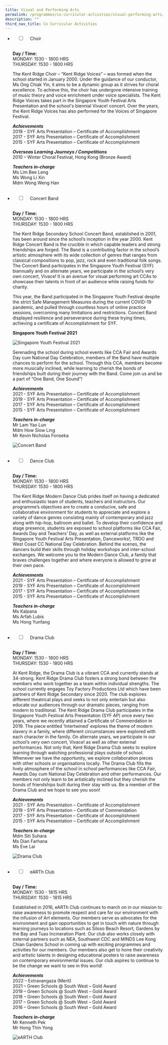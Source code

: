 ```yaml
---
title: Visual and Performing Arts
permalink: /programmes/co-curricular-activities/visual-performing-arts/
description: ""
third_nav_title: Co Curricular Activities
---
```

<ul class="jekyllcodex_accordion">  
	<li>  
    <input type="checkbox" id="accordion1">  
    <label for="accordion1">Choir</label>  
    <div>  
      <p><strong>Day / Time:</strong><br>MONDAY: 1530 - 1800 HRS<br>THURSDAY: 1530 - 1800 HRS</p>
<p>The Kent Ridge Choir – “Kent Ridge Voices” – was formed when the school started in January 2000. Under the guidance of our conductor, Ms Ong Chiak Yin, it aims to be a dynamic group as it strives for choral excellence. To achieve this, the choir has undergone intensive training of music theory and voice enrichment under voice specialists. The Kent Ridge Voices takes part in the Singapore Youth Festival Arts Presentation and the school&#39;s biennial Vivace! concert. Over the years, the Kent Ridge Voices has also performed for the Voices of Singapore Festival.</p>
<p><strong><em>Achievements</em></strong><br>2019 - SYF Arts Presentation – Certificate of Accomplishment<br>2017 - SYF Arts Presentation – Certificate of Accomplishment<br>2015 - SYF Arts Presentation – Certificate of Accomplishment</p>
<p><strong><em>Overseas Learning Journeys / Competitions</em></strong><br>2010 – Winter Choral Festival, Hong Kong (Bronze Award)</p>
<p><strong><em>Teachers in-charge</em></strong><br>Ms Lim Bee Leng<br>Ms Wong Li Xin<br>Mdm Wong Weng Han</p>  
    </div>  
</li>  
<li>  
    <input type="checkbox" id="accordion2">  
    <label for="accordion2">Concert Band</label>  
    <div>  
      <p><strong>Day / Time:</strong><br>MONDAY: 1530 - 1800 HRS<br>THURSDAY: 1530 - 1800 HRS</p>
<p>The Kent Ridge Secondary School Concert Band, established in 2001, has been around since the school’s inception in the year 2000. Kent Ridge Concert Band is the crucible in which capable leaders and strong friendships are forged. The Band is a contributing factor in the school’s artistic atmosphere with its wide collection of genres that ranges from classical compositions to pop, jazz, rock and even traditional folk songs. The Concert Band participates in the Singapore Youth Festival (SYF) biannually and on alternate years, we participate in the school’s very own concert, Vivace! It is an avenue for visual performing art CCAs to showcase their talents in front of an audience while raising funds for charity. </p>
<p>This year, the Band participated in the Singapore Youth Festival despite the strict Safe Management Measures during the current COVID-19 pandemic, and pulled through countless hours of online practice sessions, overcoming many limitations and restrictions. Concert Band displayed resilience and perseverance during these trying times, achieving a certificate of Accomplishment for SYF.</p>
<p><strong>Singapore Youth Festival 2021</strong></p>
<p> <img src="/images/BCS230-KENG-RIDGE-SECONDARY-SCHOOL-A-35-1536x1024.jpg" alt="Singapore Youth Festival 2021"></p>
<p>Serenading the school during school events like CCA Fair and Awards Day cum National Day Celebration, members of the Band have multiple chances to perform for the school. Through this CCA, members become more musically inclined, while learning to cherish the bonds of friendships built during their journey with the Band. Come join us and be a part of “One Band, One Sound”!</p>
<p><strong><em>Achievements</em></strong><br>2021 - SYF Arts Presentation – Certificate of Accomplishment<br>2019 - SYF Arts Presentation – Certificate of Accomplishment<br>2017 - SYF Arts Presentation – Certificate of Accomplishment<br>2015 - SYF Arts Presentation – Certificate of Accomplishment</p>
<p><strong><em>Teachers in-charge</em></strong><br>Mr Lam Yao Lun<br>Mdm How Siow Ling<br>Mr Kevin Nicholas Fonseka</p>
<p><img src="/images/concert%20band.png" alt="Concert Band"></p>
    </div>  
</li>  
<li>  
    <input type="checkbox" id="accordion3">  
    <label for="accordion3">Dance Club</label>  
    <div>  
      <p><strong>Day / Time:</strong><br>MONDAY: 1530 - 1800 HRS<br>THURSDAY: 1530 - 1800 HRS</p>
<p>The Kent Ridge Modern Dance Club prides itself on having a dedicated and enthusiastic team of students, teachers and instructors. Our programme’s objectives are to create a conducive, safe and collaborative environment for students to appreciate and explore a variety of dance genres consisting mainly of contemporary and jazz along with hip-hop, ballroom and ballet. To develop their confidence and stage presence, students are exposed to school platforms like CCA Fair, Awards Day and Teachers’ Day, as well as external platforms like the Singapore Youth Festival Arts Presentation, Danceworks!, TRDO and West Coast CC National Day Celebration. Behind the scenes, the dancers build their skills through holiday workshops and inter-school exchanges. We welcome you to the Modern Dance Club, a family that braves challenges together and where everyone is allowed to grow at their own pace.</p>
<p><strong><em>Achievements</em></strong><br>2021 - SYF Arts Presentation – Certificate of Accomplishment<br>2019 - SYF Arts Presentation – Certificate of Accomplishment<br>2017 - SYF Arts Presentation – Certificate of Accomplishment<br>2015 - SYF Arts Presentation – Certificate of Accomplishment</p>
<p><strong><em>Teachers in-charge</em></strong><br>Ms Kalpana<br>Ms Arfah Lubis<br>Ms Hong Yunfang</p>
    </div>  
</li>  
<li>  
    <input type="checkbox" id="accordion4">  
    <label for="accordion4">Drama Club</label>  
    <div>  
      <p><strong>Day / Time:</strong><br>MONDAY: 1530 - 1800 HRS<br>THURSDAY: 1530 - 1800 HRS</p>
<p>At Kent Ridge, the Drama Club is a vibrant CCA and currently stands at 34-strong. Kent Ridge Drama Club fosters a strong bond between the members who work together as a team within individual strengths. The school currently engages Toy Factory Productions Ltd which have been partners of Kent Ridge Secondary since 2020. The club explores different theatrical plays and seeks to not only entertain but also educate our audiences through our dramatic pieces, ranging from modern to tradiitonal. The Kent Ridge Drama Club participates in the Singapore Youth Festival Arts Presentation (SYF AP) once every two years, where we recently attained a Certificate of Commendation in 2019. The piece entitled ‘Intertwined’ explores the theme of modern slavery in a family, where different circumstances were explored with each character in the family. On alternate years, we participate in our school’s very own concert, Vivace! as well as other external performances. Not only that, Kent Ridge Drama Club seeks to explore learning through watching professional plays outside of school. Whenever we have the opportunity, we explore collaboration pieces with other schools or organisations locally. The Drama Club fills the lively atmosphere of the school in school performances like CCA Fair, Awards Day cum National Day Celebration and other performances. Our members not only learn to be artistically inclined but they cherish the bonds of friendships built during their stay with us. Be a member of the Drama Club and we hope to see you soon!</p>
<p><strong><em>Achievements</em></strong><br>2021 - SYF Arts Presentation – Certificate of Accomplishment<br>2019 - SYF Arts Presentation – Certificate of Commendation<br>2017 - SYF Arts Presentation – Certificate of Accomplishment<br>2015 - SYF Arts Presentation – Certificate of Accomplishment</p>
<p><strong><em>Teachers in-charge</em></strong><br>Mdm Siti Suhara<br>Ms Dian Farhana<br>Ms Eve Lai</p>
<p><img src="/images/drama%20club.png" alt="Drama Club"></p>
    </div>
	</li> 
	<li>  
    <input type="checkbox" id="accordion5">  
    <label for="accordion5">eARTh Club</label>  
    <div>  
      <p><strong>Day / Time:</strong><br>MONDAY: 1530 - 1815 HRS<br>THURSDAY: 1530 - 1815 HRS</p>
<p>Established in 2016, eARTh Club continues to march on in our mission to raise awareness to promote respect and care for our environment with the infusion of Art elements. Our members serve as advocates for the environment and gain opportunities to get in touch with nature through learning journeys to locations such as Siloso Beach Resort, Gardens by the Bay and Tuas Incineration Plant. Our club also works closely with external partners such as NEA, Southwest CDC and MINDS Lee Kong Chian Gardens School in coming up with exciting programmes and activities for our members. Our members also get to hone their creativity and artistic talents in designing educational posters to raise awareness on contemporary environmental issues. Our club aspires to continue to be the change we want to see in this world!</p>
<p><em><strong>Achievements</strong></em><br>2022 – Extravangaza (Merit)<br>2021 – Green Schools @ South West – Gold Award<br>2019 – Green Schools @ South West – Gold Award<br>2018 – Green Schools @ South West – Gold Award<br>2017 – Green Schools @ South West – Gold Award<br>2016 – Green Schools @ South West – Gold Award</p>
<p><strong><em>Teachers in-charge</em></strong><br>Mr Kenneth Pek<br>Mr Hong Thin Yong</p>
<p><img src="/images/eARTH%20Club.png" alt="eARTH Club"></p>  
    </div>  
</li>  
</ul>